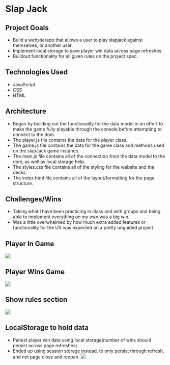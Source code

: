 # Slap Jack
## Project Goals
* Build a website/app that allows a user to play slapjack against themselves, or another user.
* Implement local storage to save player win data across page refreshes.
* Buildout functionality for all given rules on the project spec.
## Technologies Used
* JavaScript
* CSS
* HTML
## Architecture
* Began by building out the functionality for the data model in an effort to make the game fully playable through the console before attempting to connect to the dom.
* The player.js file contains the data for the player class.
* The game.js file contains the data for the game class and methods used on the slapJack game instance.
* The main.js file contains all of the connection from the data model to the dom, as well as local storage help.
* The styles.css file contains all of the styling for the website and the decks.
* The index.html file contains all of the layout/formatting for the page structure.
## Challenges/Wins
* Taking what I have been practicing in class and with groups and being able to implement everything on my own was a big win.
* Was a little overwhelmed by how much extra added features or functionality for the UX was expected on a pretty unguided project.
## Player In Game
![](https://media.giphy.com/media/GXK900qfPQPdQbPjIn/giphy.gif)
## Player Wins Game
![](https://media.giphy.com/media/ydVWk9sIYNwE9f0coq/giphy.gif)
## Show rules section
![](https://media.giphy.com/media/RHmML88LcCxF3wFiMl/giphy.gif)
## LocalStorage to hold data
* Persist player win data using local storage(number of wins should persist across page refreshes)
* Ended up using session storage instead, to only persist through refresh, and not page close and reopen.
![](https://media.giphy.com/media/1LK0VMTVufzD43CLdS/giphy.gif)

